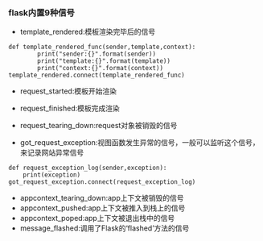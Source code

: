 ### flask内置9种信号

* template\_rendered:模板渲染完毕后的信号

```
def template_rendered_func(sender,template,context):
        print("sender:{}".format(sender))
        print("template:{}".format(template))
        print("context:{}".format(context))
template_rendered.connect(template_rendered_func)
```

* request\_started:模板开始渲染
* request\_finished:模板完成渲染

* request\_tearing\_down:request对象被销毁的信号

* got\_request\_exception:视图函数发生异常的信号，一般可以监听这个信号，来记录网站异常信号

```
def request_exception_log(sender,exception):
    print(exception)
got_request_exception.connect(request_exception_log)
```

* appcontext\_tearing\_down:app上下文被销毁的信号
* appcontext\_pushed:app上下文被推入到栈上的信号
* appcontext\_poped:app上下文被退出栈中的信号
* message\_flashed:调用了Flask的‘flashed’方法的信号



